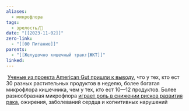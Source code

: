```yaml
---
aliases:
  - микрофлора
tags:
  - зрелость/🌱
date: "[[2023-11-02]]"
zero-link:
  - "[[00 Питание]]"
parents:
  - "[[Желудочно кишечный тракт|ЖКТ]]"
linked:
---
```

 [Ученые из проекта American Gut пришли к выводу](https://journals.asm.org/doi/10.1128/msystems.00031-18#sec-2), что у тех, кто ест 30 разных растительных продуктов в неделю, более богатая микрофлора кишечника, чем у тех, кто ест 10—12 продуктов. Более разнообразная микрофлора [играет роль в снижении рисков развития рака](https://www.nature.com/articles/nrneph.2015.191), ожирения, заболеваний сердца и когнитивных нарушений